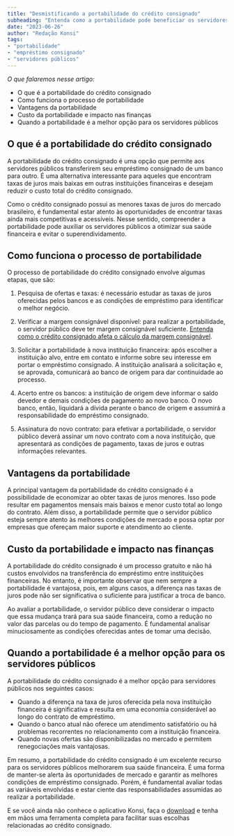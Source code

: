 ```yaml
---
title: "Desmistificando a portabilidade do crédito consignado"
subheading: "Entenda como a portabilidade pode beneficiar os servidores públicos no empréstimo consignado"
date: "2023-06-26"
author: "Redação Konsi"
tags:
- "portabilidade"
- "empréstimo consignado"
- "servidores públicos"
---
```


*O que falaremos nesse artigo:*
- O que é a portabilidade do crédito consignado
- Como funciona o processo de portabilidade
- Vantagens da portabilidade
- Custo da portabilidade e impacto nas finanças
- Quando a portabilidade é a melhor opção para os servidores públicos

## O que é a portabilidade do crédito consignado

A portabilidade do crédito consignado é uma opção que permite aos servidores públicos transferirem seu empréstimo consignado de um banco para outro. É uma alternativa interessante para aqueles que encontram taxas de juros mais baixas em outras instituições financeiras e desejam reduzir o custo total do crédito consignado.

Como o crédito consignado possui as menores taxas de juros do mercado brasileiro, é fundamental estar atento às oportunidades de encontrar taxas ainda mais competitivas e acessíveis. Nesse sentido, compreender a portabilidade pode auxiliar os servidores públicos a otimizar sua saúde financeira e evitar o superendividamento.

## Como funciona o processo de portabilidade

O processo de portabilidade do crédito consignado envolve algumas etapas, que são:

1. Pesquisa de ofertas e taxas: é necessário estudar as taxas de juros oferecidas pelos bancos e as condições de empréstimo para identificar o melhor negócio.

2. Verificar a margem consignável disponível: para realizar a portabilidade, o servidor público deve ter margem consignável suficiente. [Entenda como o crédito consignado afeta o cálculo da margem consignável](/entenda-como-o-crdito-consignado-afeta-o-clculo-da-margem-consignvel).

3. Solicitar a portabilidade à nova instituição financeira: após escolher a instituição alvo, entre em contato e informe sobre seu interesse em portar o empréstimo consignado. A instituição analisará a solicitação e, se aprovada, comunicará ao banco de origem para dar continuidade ao processo.

4. Acerto entre os bancos: a instituição de origem deve informar o saldo devedor e demais condições de pagamento ao novo banco. O novo banco, então, liquidará a dívida perante o banco de origem e assumirá a responsabilidade do empréstimo consignado.

5. Assinatura do novo contrato: para efetivar a portabilidade, o servidor público deverá assinar um novo contrato com a nova instituição, que apresentará as condições de pagamento, taxas de juros e outras informações relevantes.

## Vantagens da portabilidade

A principal vantagem da portabilidade do crédito consignado é a possibilidade de economizar ao obter taxas de juros menores. Isso pode resultar em pagamentos mensais mais baixos e menor custo total ao longo do contrato. Além disso, a portabilidade permite que o servidor público esteja sempre atento às melhores condições de mercado e possa optar por empresas que ofereçam maior suporte e atendimento ao cliente.

## Custo da portabilidade e impacto nas finanças

A portabilidade do crédito consignado é um processo gratuito e não há custos envolvidos na transferência do empréstimo entre instituições financeiras. No entanto, é importante observar que nem sempre a portabilidade é vantajosa, pois, em alguns casos, a diferença nas taxas de juros pode não ser significativa o suficiente para justificar a troca de banco.

Ao avaliar a portabilidade, o servidor público deve considerar o impacto que essa mudança trará para sua saúde financeira, como a redução no valor das parcelas ou do tempo de pagamento. É fundamental analisar minuciosamente as condições oferecidas antes de tomar uma decisão.

## Quando a portabilidade é a melhor opção para os servidores públicos

A portabilidade do crédito consignado é a melhor opção para servidores públicos nos seguintes casos:

- Quando a diferença na taxa de juros oferecida pela nova instituição financeira é significativa e resulta em uma economia considerável ao longo do contrato de empréstimo.
- Quando o banco atual não oferece um atendimento satisfatório ou há problemas recorrentes no relacionamento com a instituição financeira.
- Quando novas ofertas são disponibilizadas no mercado e permitem renegociações mais vantajosas.

Em resumo, a portabilidade do crédito consignado é um excelente recurso para os servidores públicos melhorarem sua saúde financeira. É uma forma de manter-se alerta às oportunidades de mercado e garantir as melhores condições de empréstimo consignado. Porém, é fundamental avaliar todas as variáveis envolvidas e estar ciente das responsabilidades assumidas ao realizar a portabilidade.

E se você ainda não conhece o aplicativo Konsi, faça o [download](/download_aplicativo_konsi) e tenha em mãos uma ferramenta completa para facilitar suas escolhas relacionadas ao crédito consignado.